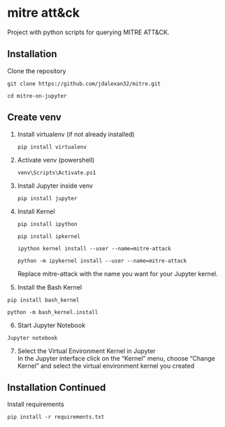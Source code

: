 # mitre att&ck  
Project with python scripts for querying MITRE ATT&CK.  

## Installation  
Clone the repository  
```
git clone https://github.com/jdalexan32/mitre.git   
```
```
cd mitre-on-jupyter   
```

## Create venv   
1. Install virtualenv (if not already installed)   
   ```
   pip install virtualenv
   ```   
2. Activate venv (powershell)
   ```
   venv\Scripts\Activate.ps1
   ```
3. Install Jupyter inside venv
   ```
   pip install jupyter
   ```
4. Install Kernel  
   ```
   pip install ipython
   ```
   ```
   pip install ipkernel
   ```  

   ```
   ipython kernel install --user --name=mitre-attack
   ```  
   ```
   python -m ipykernel install --user --name=mitre-attack
   ```  

   Replace mitre-attack with the name you want for your Jupyter kernel.  

5.	Install the Bash Kernel  
   ```
   pip install bash_kernel
   ```  
   ```
   python -m bash_kernel.install
   ```  
 
6.	Start Jupyter Notebook  
   ```
   Jupyter notebook
   ```
 7. Select the Virtual Environment Kernel in Jupyter  
   In the Jupyter interface click on the “Kernel” menu, choose “Change Kernel” and select the virtual environment kernel you created  
 
## Installation Continued ##   
Install requirements   
```
pip install -r requirements.txt
```
